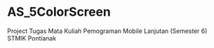 # AS_5ColorScreen
 Project Tugas Mata Kuliah Pemograman Mobile Lanjutan (Semester 6) STMIK Pontianak
